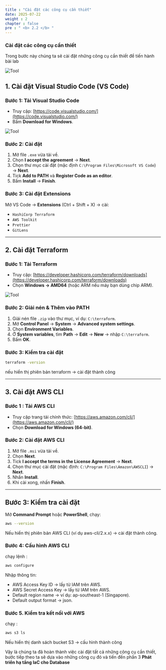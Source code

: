 ```yaml
---
title : "Cài đặt các công cụ cần thiết"
date: 2025-07-22 
weight : 2 
chapter : false
pre : " <b> 2.2 </b> "
---
```


### Cài đặt các công cụ cần thiết

Trong bước này chúng ta sẽ cài đặt những công cụ cần thiết để tiến hành bài lab 

![Tool](/images/imageAWS/tool.png)

## 1. Cài đặt Visual Studio Code (VS Code)

### Bước 1: Tải Visual Studio Code
- Truy cập: [https://code.visualstudio.com/](https://code.visualstudio.com/)
- Bấm **Download for Windows**.

![Tool](/images/imageAWS/tool1.png)


### Bước 2: Cài đặt
1. Mở file `.exe` vừa tải về.
2. Chọn **I accept the agreement** → **Next**.
3. Chọn thư mục cài đặt (mặc định `C:\Program Files\Microsoft VS Code`) → **Next**.
4. Tick **Add to PATH** và **Register Code as an editor**.
5. Bấm **Install** → **Finish**.

### Bước 3: Cài đặt Extensions
Mở VS Code → **Extensions** (Ctrl + Shift + X) → cài:
- `HashiCorp Terraform`
- `AWS Toolkit`
- `Prettier`
- `GitLens`

---

## 2. Cài đặt Terraform

### Bước 1: Tải Terraform
- Truy cập: [https://developer.hashicorp.com/terraform/downloads](https://developer.hashicorp.com/terraform/downloads)
- Chọn **Windows → AMD64** (hoặc ARM nếu máy bạn dùng chip ARM).

![Tool](/images/imageAWS/tool2.png)


### Bước 2: Giải nén & Thêm vào PATH
1. Giải nén file `.zip` vào thư mục, ví dụ: `C:\terraform`.
2. Mở **Control Panel** → **System** → **Advanced system settings**.
3. Chọn **Environment Variables**.
4. Ở **System variables**, tìm **Path** → **Edit** → **New** → nhập `C:\terraform`.
5. Bấm **OK**.

### Bước 3: Kiểm tra cài đặt
```bash
terraform -version
```
nếu hiển thị phiên bản terraform -> cài đặt thành công 

---

## 3. Cài đặt AWS CLI

### Bước 1 : Tải AWS CLI
- Truy cập trang tải chính thức: [https://aws.amazon.com/cli/](https://aws.amazon.com/cli/)
- Chọn **Download for Windows (64-bit)**.

### Bước 2: Cài đặt AWS CLI

1. Mở file `.msi` vừa tải về.
2. Chọn **Next**.
3. Tick **I accept the terms in the License Agreement** → **Next**.
4. Chọn thư mục cài đặt (mặc định: `C:\Program Files\Amazon\AWSCLI`) → **Next**.
5. Nhấn **Install**.
6. Khi cài xong, nhấn **Finish**.

---

## Bước 3: Kiểm tra cài đặt

Mở **Command Prompt** hoặc **PowerShell**, chạy:
```bash
aws --version
```
Nếu hiển thị phiên bản AWS CLI (ví dụ aws-cli/2.x.x) → cài đặt thành công.

### Bước 4: Cấu hình AWS CLI 

chạy lệnh :

```bash
aws configure
```
Nhập thông tin:
  + AWS Access Key ID → lấy từ IAM trên AWS.
  + AWS Secret Access Key → lấy từ IAM trên AWS.
  + Default region name → ví dụ: ap-southeast-1 (Singapore).
  + Default output format → json.


### Bước 5. Kiểm tra kết nối với AWS 
chạy :
```bash
aws s3 ls
```
Nếu hiển thị danh sách bucket S3 -> cấu hình thành công 

Vậy là chúng ta đã hoàn thành việc cài đặt tất cả những công cụ cần thiết, bước tiếp theo ta sẽ dựa vào những công cụ đó và tiến đến phần 3 **Phát triển hạ tầng IaC cho Database**